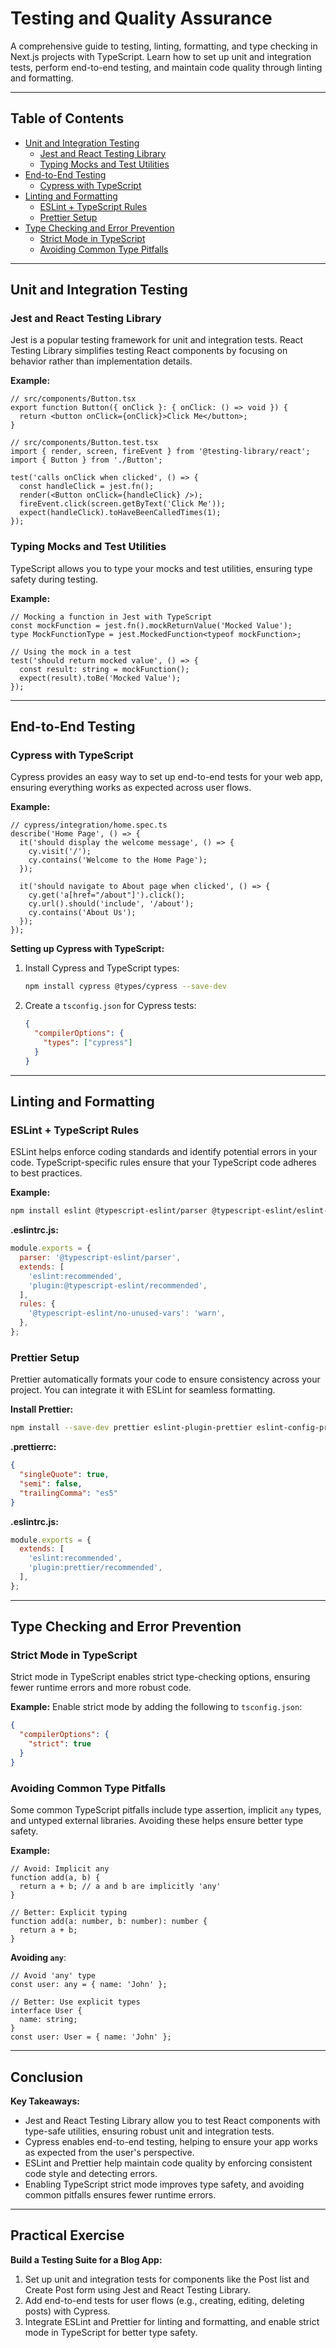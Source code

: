 
# Testing and Quality Assurance

A comprehensive guide to testing, linting, formatting, and type checking in Next.js projects with TypeScript. Learn how to set up unit and integration tests, perform end-to-end testing, and maintain code quality through linting and formatting.

---

## Table of Contents

- [Unit and Integration Testing](#unit-and-integration-testing)  
  - [Jest and React Testing Library](#jest-and-react-testing-library)  
  - [Typing Mocks and Test Utilities](#typing-mocks-and-test-utilities)  
- [End-to-End Testing](#end-to-end-testing)  
  - [Cypress with TypeScript](#cypress-with-typescript)  
- [Linting and Formatting](#linting-and-formatting)  
  - [ESLint + TypeScript Rules](#eslint-typeScript-rules)  
  - [Prettier Setup](#prettier-setup)  
- [Type Checking and Error Prevention](#type-checking-and-error-prevention)  
  - [Strict Mode in TypeScript](#strict-mode-in-typescript)  
  - [Avoiding Common Type Pitfalls](#avoiding-common-type-pitfalls)  

---

## Unit and Integration Testing

### Jest and React Testing Library  
Jest is a popular testing framework for unit and integration tests. React Testing Library simplifies testing React components by focusing on behavior rather than implementation details.

**Example:**
```tsx
// src/components/Button.tsx
export function Button({ onClick }: { onClick: () => void }) {
  return <button onClick={onClick}>Click Me</button>;
}

// src/components/Button.test.tsx
import { render, screen, fireEvent } from '@testing-library/react';
import { Button } from './Button';

test('calls onClick when clicked', () => {
  const handleClick = jest.fn();
  render(<Button onClick={handleClick} />);
  fireEvent.click(screen.getByText('Click Me'));
  expect(handleClick).toHaveBeenCalledTimes(1);
});
```

### Typing Mocks and Test Utilities  
TypeScript allows you to type your mocks and test utilities, ensuring type safety during testing.

**Example:**
```tsx
// Mocking a function in Jest with TypeScript
const mockFunction = jest.fn().mockReturnValue('Mocked Value');
type MockFunctionType = jest.MockedFunction<typeof mockFunction>;

// Using the mock in a test
test('should return mocked value', () => {
  const result: string = mockFunction();
  expect(result).toBe('Mocked Value');
});
```

---

## End-to-End Testing

### Cypress with TypeScript  
Cypress provides an easy way to set up end-to-end tests for your web app, ensuring everything works as expected across user flows.

**Example:**
```tsx
// cypress/integration/home.spec.ts
describe('Home Page', () => {
  it('should display the welcome message', () => {
    cy.visit('/');
    cy.contains('Welcome to the Home Page');
  });

  it('should navigate to About page when clicked', () => {
    cy.get('a[href="/about"]').click();
    cy.url().should('include', '/about');
    cy.contains('About Us');
  });
});
```

**Setting up Cypress with TypeScript:**
1. Install Cypress and TypeScript types:
   ```bash
   npm install cypress @types/cypress --save-dev
   ```

2. Create a `tsconfig.json` for Cypress tests:
   ```json
   {
     "compilerOptions": {
       "types": ["cypress"]
     }
   }
   ```

---

## Linting and Formatting

### ESLint + TypeScript Rules  
ESLint helps enforce coding standards and identify potential errors in your code. TypeScript-specific rules ensure that your TypeScript code adheres to best practices.

**Example:**
```bash
npm install eslint @typescript-eslint/parser @typescript-eslint/eslint-plugin --save-dev
```

**.eslintrc.js:**
```js
module.exports = {
  parser: '@typescript-eslint/parser',
  extends: [
    'eslint:recommended',
    'plugin:@typescript-eslint/recommended',
  ],
  rules: {
    '@typescript-eslint/no-unused-vars': 'warn',
  },
};
```

### Prettier Setup  
Prettier automatically formats your code to ensure consistency across your project. You can integrate it with ESLint for seamless formatting.

**Install Prettier:**
```bash
npm install --save-dev prettier eslint-plugin-prettier eslint-config-prettier
```

**.prettierrc:**
```json
{
  "singleQuote": true,
  "semi": false,
  "trailingComma": "es5"
}
```

**.eslintrc.js:**
```js
module.exports = {
  extends: [
    'eslint:recommended',
    'plugin:prettier/recommended',
  ],
};
```

---

## Type Checking and Error Prevention

### Strict Mode in TypeScript  
Strict mode in TypeScript enables strict type-checking options, ensuring fewer runtime errors and more robust code.

**Example:**
Enable strict mode by adding the following to `tsconfig.json`:
```json
{
  "compilerOptions": {
    "strict": true
  }
}
```

### Avoiding Common Type Pitfalls  
Some common TypeScript pitfalls include type assertion, implicit `any` types, and untyped external libraries. Avoiding these helps ensure better type safety.

**Example:**
```tsx
// Avoid: Implicit any
function add(a, b) {
  return a + b; // a and b are implicitly 'any'
}

// Better: Explicit typing
function add(a: number, b: number): number {
  return a + b;
}
```

**Avoiding `any`**:
```tsx
// Avoid 'any' type
const user: any = { name: 'John' };

// Better: Use explicit types
interface User {
  name: string;
}
const user: User = { name: 'John' };
```

---

## Conclusion

**Key Takeaways:**
- Jest and React Testing Library allow you to test React components with type-safe utilities, ensuring robust unit and integration tests.
- Cypress enables end-to-end testing, helping to ensure your app works as expected from the user's perspective.
- ESLint and Prettier help maintain code quality by enforcing consistent code style and detecting errors.
- Enabling TypeScript strict mode improves type safety, and avoiding common pitfalls ensures fewer runtime errors.

---

## Practical Exercise

**Build a Testing Suite for a Blog App:**
1. Set up unit and integration tests for components like the Post list and Create Post form using Jest and React Testing Library.
2. Add end-to-end tests for user flows (e.g., creating, editing, deleting posts) with Cypress.
3. Integrate ESLint and Prettier for linting and formatting, and enable strict mode in TypeScript for better type safety.
